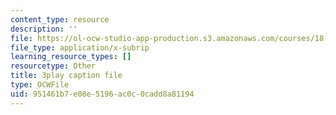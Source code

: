```yaml
---
content_type: resource
description: ''
file: https://ol-ocw-studio-app-production.s3.amazonaws.com/courses/18-03sc-differential-equations-fall-2011/951461b7e08e5196ac0c0cadd8a81194_z-meBrqcy_I.vtt
file_type: application/x-subrip
learning_resource_types: []
resourcetype: Other
title: 3play caption file
type: OCWFile
uid: 951461b7-e08e-5196-ac0c-0cadd8a81194
---
```

